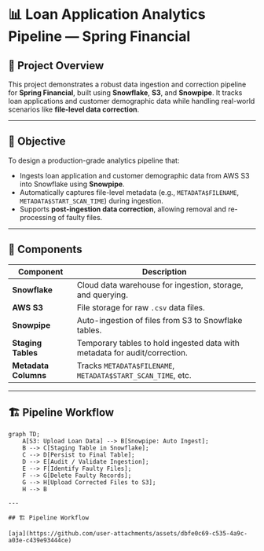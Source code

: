 # 📊 Loan Application Analytics Pipeline — Spring Financial

## 🚀 Project Overview

This project demonstrates a robust data ingestion and correction pipeline for **Spring Financial**, built using **Snowflake**, **S3**, and **Snowpipe**. It tracks loan applications and customer demographic data while handling real-world scenarios like **file-level data correction**.

---

## 🎯 Objective

To design a production-grade analytics pipeline that:

- Ingests loan application and customer demographic data from AWS S3 into Snowflake using **Snowpipe**.
- Automatically captures file-level metadata (e.g., `METADATA$FILENAME`, `METADATA$START_SCAN_TIME`) during ingestion.
- Supports **post-ingestion data correction**, allowing removal and re-processing of faulty files.

---

## 🧩 Components

| Component          | Description                                                                 |
|--------------------|-----------------------------------------------------------------------------|
| **Snowflake**      | Cloud data warehouse for ingestion, storage, and querying.                  |
| **AWS S3**         | File storage for raw `.csv` data files.                                     |
| **Snowpipe**       | Auto-ingestion of files from S3 to Snowflake tables.                        |
| **Staging Tables** | Temporary tables to hold ingested data with metadata for audit/correction.  |
| **Metadata Columns** | Tracks `METADATA$FILENAME`, `METADATA$START_SCAN_TIME`, etc.              |

---

## 🏗️ Pipeline Workflow

```mermaid
graph TD;
    A[S3: Upload Loan Data] --> B[Snowpipe: Auto Ingest];
    B --> C[Staging Table in Snowflake];
    C --> D[Persist to Final Table];
    D --> E[Audit / Validate Ingestion];
    E --> F[Identify Faulty Files];
    F --> G[Delete Faulty Records];
    G --> H[Upload Corrected Files to S3];
    H --> B

---

## 🏗️ Pipeline Workflow

[aja](https://github.com/user-attachments/assets/dbfe0c69-c535-4a9c-a03e-c439e93444ce)




